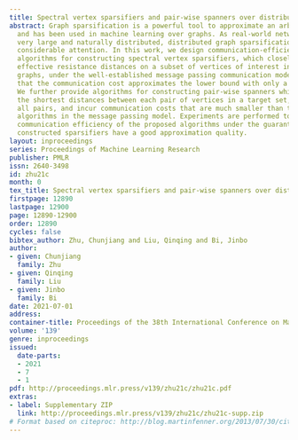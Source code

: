```yaml
---
title: Spectral vertex sparsifiers and pair-wise spanners over distributed graphs
abstract: Graph sparsification is a powerful tool to approximate an arbitrary graph
  and has been used in machine learning over graphs. As real-world networks are becoming
  very large and naturally distributed, distributed graph sparsification has drawn
  considerable attention. In this work, we design communication-efficient distributed
  algorithms for constructing spectral vertex sparsifiers, which closely preserve
  effective resistance distances on a subset of vertices of interest in the original
  graphs, under the well-established message passing communication model. We prove
  that the communication cost approximates the lower bound with only a small gap.
  We further provide algorithms for constructing pair-wise spanners which approximate
  the shortest distances between each pair of vertices in a target set, instead of
  all pairs, and incur communication costs that are much smaller than those of existing
  algorithms in the message passing model. Experiments are performed to validate the
  communication efficiency of the proposed algorithms under the guarantee that the
  constructed sparsifiers have a good approximation quality.
layout: inproceedings
series: Proceedings of Machine Learning Research
publisher: PMLR
issn: 2640-3498
id: zhu21c
month: 0
tex_title: Spectral vertex sparsifiers and pair-wise spanners over distributed graphs
firstpage: 12890
lastpage: 12900
page: 12890-12900
order: 12890
cycles: false
bibtex_author: Zhu, Chunjiang and Liu, Qinqing and Bi, Jinbo
author:
- given: Chunjiang
  family: Zhu
- given: Qinqing
  family: Liu
- given: Jinbo
  family: Bi
date: 2021-07-01
address:
container-title: Proceedings of the 38th International Conference on Machine Learning
volume: '139'
genre: inproceedings
issued:
  date-parts:
  - 2021
  - 7
  - 1
pdf: http://proceedings.mlr.press/v139/zhu21c/zhu21c.pdf
extras:
- label: Supplementary ZIP
  link: http://proceedings.mlr.press/v139/zhu21c/zhu21c-supp.zip
# Format based on citeproc: http://blog.martinfenner.org/2013/07/30/citeproc-yaml-for-bibliographies/
---
```

